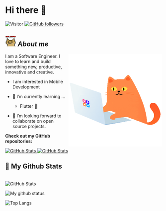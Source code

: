 # Hi there 👋 
![Visitor](https://visitor-badge.laobi.icu/badge?page_id=a-touman.repoName) [![GitHub followers](https://img.shields.io/github/followers/a-touman.svg?style=social&label=Follow)](https://github.com/a-touman?tab=followers)<br/>




## <img src="https://github.com/a-touman/a-touman/blob/main/wlcmdoge.gif" width="35px">&nbsp;***About me***


<img align = "right" width="300" height="300" src="https://github.com/a-touman/a-touman/blob/main/catcoding.gif" >


I am a Software Engineer. I love to learn and build something new, productive, innovative and creative.


* I am interested in Mobile Development
- 🌱 I’m currently learning ...
  - Flutter 📱
  
- 👯 I’m looking forward to collaborate on open source projects.




__Check out my GitHub repositories:__

<div>
  <p>
    <a href="https://github.com/a-touman/Chatty.git">
      <img src="https://github-readme-stats.vercel.app/api/pin/?username=a-touman&repo=Chatty" alt="GitHub Stats" />
    </a>
    <a href="https://github.com/Tayma-Kazmouz/COVID19-ANALYZER-MAP.git">
      <img src="https://github-readme-stats.vercel.app/api/pin/?username=Tayma-Kazmouz&repo=COVID19-ANALYZER-MAP" alt="GitHub Stats" />
    </a>
  </p>
</div>


<h2>👀 My Github Stats</h2>

<div>
  
  <p align="left"> <br/>
    <img src="https://github-readme-streak-stats.herokuapp.com/?user=a-touman" alt="GitHub Stats" /> <br/>
  
</div>


![My github status](https://github-readme-stats.vercel.app/api?username=a-touman&show_icons=true&include_all_commits=true)

![Top Langs](https://github-readme-stats.vercel.app/api/top-langs/?username=a-touman&layout=compact)
